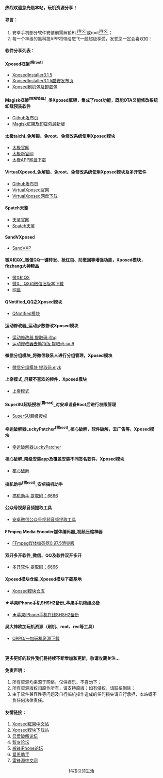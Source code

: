 <p><strong>热烈欢迎您光临本站，玩机资源分享！</strong> </p>

<h4 id="导言">导言：</h4>
<ol>
  <li>安卓手机部分软件安装前需解锁BL<a href="https://baike.baidu.com/item/BootLoader/8733520?fr=aladdin"><sup>[释义]</sup></a>或root<a href="https://baike.baidu.com/item/root/73226"><sup>[释义]</sup></a>；</li>
  <li>每一个神级的黑科技APP将带给您飞一般超级享受，发誓您一定会喜欢的！</li>
</ol>

<h4 id="软件分享列表">软件分享列表：</h4>

<h4 id="Xposed框架">Xposed框架<sup>[需root]</sup></h4>
<ul>
  <li><a href="https://forum.xda-developers.com/showthread.php?t=3034811">XposedInstaller3.1.5</a></li>
  <li><a href="https://www.coolapk.com/apk/de.robv.android.xposed.installer">XposedInstaller3.1.5酷安发布页</a></li>
  <li><a href="https://dl-xda.xposed.info/framework/">Xposed刷机包及卸载包</a></li>
</ul>

<h4 id="Magisk框架">Magisk框架<sup>[需解锁BL]</sup>_类Xposed框架，集成了root功能，既能OTA又能修改系统卸载预装软件</h4>
<ul>
  <li><a href="https://github.com/topjohnwu/Magisk/releases">Github发布页</a></li>
  <li><a href="https://forum.xda-developers.com/apps/magisk/official-magisk-v7-universal-systemless-t3473445">Magisk框架及卸载包最新版</a></li>  
</ul>

<h4 id="taichi">太极taichi_免解锁、免root、免修改系统使用Xposed模块</h4>
<ul>
  <li><a href="https://taichi.cool/zh/">太极官网</a></li>
  <li><a href="https://www.taichi-app.com">太极新官网</a></li>
  <li><a href="https://www.lanzous.com/b632846">太极APP网盘下载</a></li>
</ul>

<h4 id="VirtualXposed">VirtualXposed_免解锁、免root、免修改系统使用Xposed模块及多开软件</h4>
<ul>
  <li><a href="https://github.com/android-hacker/VirtualXposed/releases">Github发布页</a></li>
  <li><a href="http://vxposed.com/">VirtualXposed官网</a></li>
  <li><a href="https://www.lanzous.com/b633812">VirtualXposed网盘下载</a></li>
</ul>

<h4 id="Spatch">Spatch天鉴</h4>
<ul>
  <li><a href="http://spatch.die.lu">天鉴官网</a></li>
  <li><a href="https://github.com/lianglixin/SPatch/releases">Spatch天鉴</a></li>
</ul>

<h4 id="SandVXP">SandVXposed</h4>
<ul>
  <li><a href="https://www.coolapk.com/apk/io.virtualapp.sandvxposed">SandVXP</a></li>
</ul>

<h4 id="WXQX">微X和QX_微信QQ一键转发、抢红包、防撤回等增强功能，Xposed模块，fkzhang大神精品</h4>
<ul>
  <li><a href="https://wwi.lanzous.com/b0d7o8kwf">微X和QX</a></li>
  <li><a href="http://0i.gs/fkz">微X、QX和微信旧版本下载</a></li>
  <li><a href="https://pan.lanzou.com/b44314">网盘</a></li>
</ul>

<h4 id="QNotified模块">QNotified_QQ之Xposed模块</h4>
<ul>
  <li><a href="https://taycke.lanzous.com/b00zlv3zg">QNotified模块</a></li>
</ul>

<h4 id="运动修改器">运动修改器_运动步数修改Xposed模块</h4>
<ul>
  <li><a href="https://pan.baidu.com/s/17OLiYeQ50n-rxhVHv6wBiQ">运动修改器 提取码:j1hq</a></li>
  <li><a href="https://pan.baidu.com/s/1RbrlR4oLxVNwv6vmps9vZg">运动修改器去劫持版 提取码:iuc9</a></li>
</ul>

<h4 id="微信分组模块">微信分组模块_将微信联系人进行分组管理，Xposed模块</h4>
<ul>
  <li><a href="https://pan.baidu.com/s/1s3FPSPkMCu-v3jNZNkmmzQ">微信分组模块 提取码:ejvk</a></li>
</ul>

<h4 id="上帝模式">上帝模式_屏蔽不喜欢的控件，Xposed模块</h4>
<ul>
  <li><a href="https://www.coolapk.com/apk/com.viewblocker.jrsen">上帝模式</a></li>
</ul>

<h4 id="supersu">SuperSU超级授权<sup>[需root]</sup>_对安卓设备Root后进行权限管理</h4>
<ul>
  <li><a href="http://www.supersu.com/download">SuperSU超级授权</a></li>
</ul>

<h4 id="幸运破解器">幸运破解器LuckyPatcher<sup>[需root]</sup>_核心破解，软件破解，去广告等，Xposed模块</h4>
<ul>
  <li><a href="https://www.wenshushu.cn/box/3z7nl7mey08/folder/44koodztq8c">幸运破解器LuckyPatcher</a></li>
</ul>

<h4 id="核心破解">核心破解_降级安装app及覆盖安装不同签名软件，Xposed模块</h4>
<ul>
  <li><a href="https://wwi.lanzous.com/b00ej00ed">核心破解</a></li>
</ul>

<h4 id="搞机助手">搞机助手<sup>[需root]</sup>_安卓搞机助手</h4>
<ul>
  <li><a href="https://wwi.lanzous.com/b0d8pnk8d">搞机助手 提取码：6666</a></li>
</ul>

<h4 id="公众号视频音频提取工具">公众号视频音频提取工具</h4>
<ul>
  <li><a href="https://pan.baidu.com/s/1jJO3bR9nFPXXOx4gr-uvhQ">安卓微信公众号视频音频提取工具</a></li>
</ul>

<h4 id="FFmpeg媒体编码器">FFmpeg Media Encoder媒体编码器_视频压缩神器</h4>
<ul>
  <li><a href="https://pan.baidu.com/s/1ggigJpp">FFmpeg媒体编码器0.97.5清爽版</a></li>
</ul>

<h4 id="双开软件">双开多开软件_微信、QQ及软件双开多开</h4>
<ul>
  <li><a href="https://pan.baidu.com/s/1Tr8iO6qcHryx4K536TmvnA">多开软件 提取码：6666</a></li>
</ul>

<h4 id="Xposed模块仓库">Xposed模块仓库_Xposed模块下载基地</h4>
<ul>
  <li><a href="https://repo.xposed.info/module-overview">Xposed模块仓库</a></li>
</ul>

<h4 id="iPhoneSHSH2">★苹果iPhone手机SHSH2备份_苹果手机降级必备</h4>
<ul>
  <li><a href="https://tsssaver.1conan.com/v2/">★苹果iPhone手机在线SHSH2备份</a></li>
</ul>

<h4 id="欧加资源">吴大神欧加玩机资源（刷机、root、rec等工具）</h4>
<ul>
  <li><a href="http://wuxianlin.com/">OPPO/一加玩机资源下载</a></li>
</ul>

<br>
<p><strong>更多更好的软件我们将持续不断增加和更新，敬请收藏关注...</strong> </p>

<h4 id="免责声明">免责声明：</h4>
<ol>
  <li>所有资源均来源于网络，仅供娱乐，不喜勿下；</li>
  <li>所有资源版权归原作所有，请支持原版；如有侵权，请联系删除；</li>
  <li>由于软件兼容性等问题及自行搞机操作造成的任何损失请自行承担，本站概不负任何法律责任。</li>
</ol>

<h4 id="友情链接">友情链接：</h4>
<ol>
  <li><a href="http://xposed.appkg.com/">Xposed框架中文站</a></li> 
  <li><a href="https://repo.xposed.info/module-overview">Xposed模块下载站</a></li>
  <li><a href="http://www.52pojie.cn">吾爱破解论坛</a></li>
  <li><a href="http://bbs.zhiyoo.net/forum.php">智友论坛</a></li>
  <li><a href="https://www.feng.com">威锋iPhone论坛</a></li>
  <li><a href="https://www.i4.cn">爱思助手</a></li>
  <li><a href="https://www.abcydia.com">雷锋源中文网</a></li>
</ol>

<div align="center">科技引领生活 
</div>
